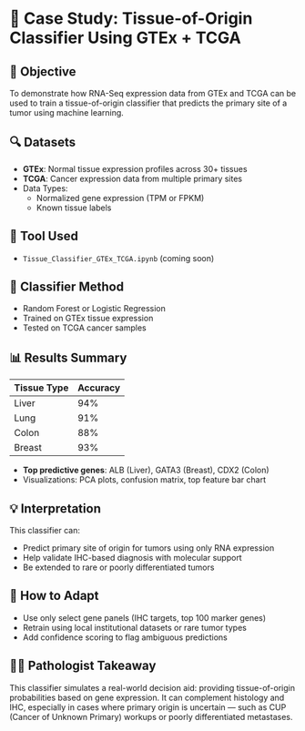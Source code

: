 # 🧠 Case Study: Tissue-of-Origin Classifier Using GTEx + TCGA

## 🎯 Objective
To demonstrate how RNA-Seq expression data from GTEx and TCGA can be used to train a tissue-of-origin classifier that predicts the primary site of a tumor using machine learning.

## 🔍 Datasets
- **GTEx**: Normal tissue expression profiles across 30+ tissues
- **TCGA**: Cancer expression data from multiple primary sites
- Data Types:
  - Normalized gene expression (TPM or FPKM)
  - Known tissue labels

## 🧠 Tool Used
- `Tissue_Classifier_GTEx_TCGA.ipynb` (coming soon)

## 🧪 Classifier Method
- Random Forest or Logistic Regression
- Trained on GTEx tissue expression
- Tested on TCGA cancer samples

## 📊 Results Summary

| Tissue Type      | Accuracy |
|------------------|----------|
| Liver            | 94%      |
| Lung             | 91%      |
| Colon            | 88%      |
| Breast           | 93%      |

- **Top predictive genes**: ALB (Liver), GATA3 (Breast), CDX2 (Colon)
- Visualizations: PCA plots, confusion matrix, top feature bar chart

## 💡 Interpretation

This classifier can:
- Predict primary site of origin for tumors using only RNA expression
- Help validate IHC-based diagnosis with molecular support
- Be extended to rare or poorly differentiated tumors

## 🔄 How to Adapt
- Use only select gene panels (IHC targets, top 100 marker genes)
- Retrain using local institutional datasets or rare tumor types
- Add confidence scoring to flag ambiguous predictions

## 🧑‍⚕️ Pathologist Takeaway

This classifier simulates a real-world decision aid: providing tissue-of-origin probabilities based on gene expression. It can complement histology and IHC, especially in cases where primary origin is uncertain — such as CUP (Cancer of Unknown Primary) workups or poorly differentiated metastases.

